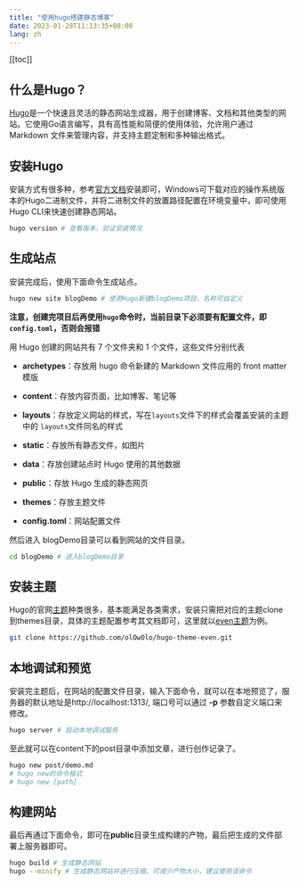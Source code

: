 ```yaml
---
title: "使用hugo搭建静态博客"
date: 2023-01-28T11:13:35+08:00
lang: zh
---
```

[[toc]]

## 什么是Hugo？

[Hugo](https://gohugo.io/)是一个快速且灵活的静态网站生成器，用于创建博客、文档和其他类型的网站。它使用Go语言编写，具有高性能和简便的使用体验，允许用户通过 Markdown 文件来管理内容，并支持主题定制和多种输出格式。

## 安装Hugo

安装方式有很多种，参考[官方文档](https://gohugo.io/installation/)安装即可，Windows可下载对应的操作系统版本的Hugo二进制文件，并将二进制文件的放置路径配置在环境变量中，即可使用Hugo CLI来快速创建静态网站。

```bash
hugo version # 查看版本，验证安装情况
```

## 生成站点

安装完成后，使用下面命令生成站点。

```bash
hugo new site blogDemo # 使用Hugo新建blogDemo项目，名称可自定义
```

**注意，创建完项目后再使用`hugo`命令时，当前目录下必须要有配置文件，即`config.toml`，否则会报错**

用 Hugo 创建的网站共有 7 个文件夹和 1 个文件，这些文件分别代表

- **archetypes**：存放用 hugo 命令新建的 Markdown 文件应用的 front matter 模版

- **content**：存放内容页面，比如博客、笔记等

- **layouts**：存放定义网站的样式，写在`layouts`文件下的样式会覆盖安装的主题中的 `layouts`文件同名的样式

- **static**：存放所有静态文件，如图片

- **data**：存放创建站点时 Hugo 使用的其他数据

- **public**：存放 Hugo 生成的静态网页

- **themes**：存放主题文件

- **config.toml**：网站配置文件

  
然后进入 blogDemo目录可以看到网站的文件目录。

```bash
cd blogDemo # 进入blogDemo目录
```

## 安装主题

Hugo的官网[主题](https://themes.gohugo.io/)种类很多，基本能满足各类需求，安装只需把对应的主题clone到themes目录，具体的主题配置参考其文档即可，这里就以[even主题](https://github.com/olOwOlo/hugo-theme-even)为例。

```bash
git clone https://github.com/olOwOlo/hugo-theme-even.git
```

## 本地调试和预览

安装完主题后，在网站的配置文件目录，输入下面命令，就可以在本地预览了，服务器的默认地址是<TextCopy inline>http://localhost:1313/</TextCopy>, 端口号可以通过 **-p** 参数自定义端口来修改。

```bash
hugo server # 启动本地调试服务
```

至此就可以在content下的post目录中添加文章，进行创作记录了。

```bash
hugo new post/demo.md
# hugo new的命令格式
# hugo new [path]
```

## 构建网站

最后再通过下面命令，即可在**public**目录生成构建的产物，最后把生成的文件部署上服务器即可。

```bash
hugo build # 生成静态网站
hugo --minify # 生成静态网站并进行压缩，可减少产物大小，建议使用该命令
```

